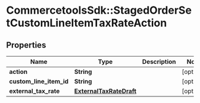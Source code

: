 # CommercetoolsSdk::StagedOrderSetCustomLineItemTaxRateAction

## Properties
Name | Type | Description | Notes
------------ | ------------- | ------------- | -------------
**action** | **String** |  | [optional] 
**custom_line_item_id** | **String** |  | [optional] 
**external_tax_rate** | [**ExternalTaxRateDraft**](ExternalTaxRateDraft.md) |  | [optional] 

